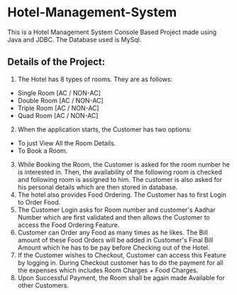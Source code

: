 # Hotel-Management-System
This is a Hotel Management System Console Based Project made using Java and JDBC. The Database used is MySql.

## Details of the Project:
1. The Hotel has 8 types of rooms. 
They are as follows:
  - Single Room [AC / NON-AC]
  - Double Room [AC / NON-AC]
  - Triple Room [AC / NON-AC]
  - Quad Room [AC / NON-AC]
2. When the application starts, the Customer has two options: 
  - To just View All the Room Details. 
  - To Book a Room.
3. While Booking the Room, the Customer is asked for the room number he is interested in. Then, the availability of the following room is checked and following room is assigned to him. The customer is also asked for his personal details which are then stored in database.
4. The hotel also provides Food Ordering. The Customer has to first Login to Order Food. 
5. The Customer Login asks for Room number and customer's Aadhar Number which are first validated and then allows the Customer to access the Food Ordering Feature.
6. Customer can Order any Food as many times as he likes. The Bill amount of these Food Orders will be added in Customer's Final Bill Amount which he has to be pay before Checking out of the Hotel.
7. If the Customer wishes to Checkout, Customer can access this Feature by logging in. During Checkout customer has to do the payment for all the expenses which includes Room Charges + Food Charges.
8. Upon Successful Payment, the Room shall be again made Available for other Customers. 



